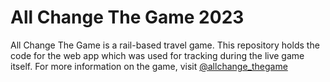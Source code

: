 # All Change The Game 2023

All Change The Game is a rail-based travel game. This repository holds the code for the web app which was used for tracking during the live game itself. For more information on the game, visit <a href="https://www.instagram.com/allchange_thegame/">@allchange_thegame</a>
